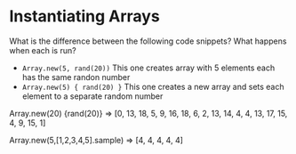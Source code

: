 # Instantiating Arrays

What is the difference between the following code snippets?  What happens when each is run?

- `Array.new(5, rand(20))`
This one creates array with 5 elements each has the same randon number
- `Array.new(5) { rand(20) }`
This one creates a new array and sets each element to a separate random number

Array.new(20) {rand(20)}
=> [0, 13, 18, 5, 9, 16, 18, 6, 2, 13, 14, 4, 4, 13, 17, 15, 4, 9, 15, 1]

Array.new(5,[1,2,3,4,5].sample)
=> [4, 4, 4, 4, 4]
